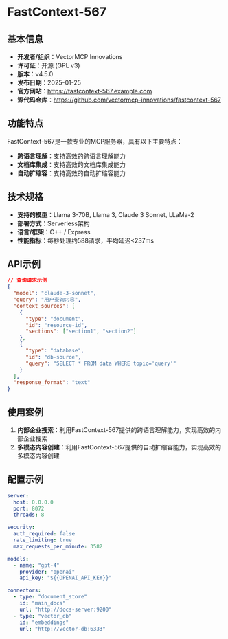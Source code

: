 # FastContext-567

## 基本信息

- **开发者/组织**：VectorMCP Innovations
- **许可证**：开源 (GPL v3)
- **版本**：v4.5.0
- **发布日期**：2025-01-25
- **官方网站**：https://fastcontext-567.example.com
- **源代码仓库**：https://github.com/vectormcp-innovations/fastcontext-567

## 功能特点

FastContext-567是一款专业的MCP服务器，具有以下主要特点：

- **跨语言理解**：支持高效的跨语言理解能力
- **文档库集成**：支持高效的文档库集成能力
- **自动扩缩容**：支持高效的自动扩缩容能力


## 技术规格

- **支持的模型**：Llama 3-70B, Llama 3, Claude 3 Sonnet, LLaMa-2
- **部署方式**：Serverless架构
- **语言/框架**：C++ / Express
- **性能指标**：每秒处理约588请求，平均延迟<237ms

## API示例

```json
// 查询请求示例
{
  "model": "claude-3-sonnet",
  "query": "用户查询内容",
  "context_sources": [
    {
      "type": "document",
      "id": "resource-id",
      "sections": ["section1", "section2"]
    },
    {
      "type": "database",
      "id": "db-source",
      "query": "SELECT * FROM data WHERE topic='query'"
    }
  ],
  "response_format": "text"
}
```

## 使用案例

1. **内部企业搜索**：利用FastContext-567提供的跨语言理解能力，实现高效的内部企业搜索
2. **多模态内容创建**：利用FastContext-567提供的自动扩缩容能力，实现高效的多模态内容创建


## 配置示例

```yaml
server:
  host: 0.0.0.0
  port: 8072
  threads: 8

security:
  auth_required: false
  rate_limiting: true
  max_requests_per_minute: 3582

models:
  - name: "gpt-4"
    provider: "openai"
    api_key: "${{OPENAI_API_KEY}}"

connectors:
  - type: "document_store"
    id: "main_docs"
    url: "http://docs-server:9200"
  - type: "vector_db"
    id: "embeddings"
    url: "http://vector-db:6333"
```